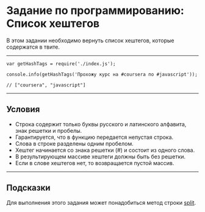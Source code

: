 # Задание по программированию: Список хештегов

В этом задании необходимо вернуть список хештегов, которые содержатся в твите.

---

    var getHashTags = require('./index.js');

    console.info(getHashTags('Прохожу курс на #coursera по #javascript'));

    // ["coursera", "javascript"]
  
---
## Условия
- Строка содержит только буквы русского и латинского алфавита, знак решетки и пробелы.
- Гарантируется, что в функцию передается непустая строка.
- Слова в строке разделены одним пробелом.
- Хештег начинается со знака решетки (#) и состоит из одного слова.
- В результирующем массиве хештеги должны быть без решетки.
- Если в слове хештегов нет, то возвращается пустой массив.
---
## Подсказки
Для выполнения этого задания может понадобиться метод строки [split](https://developer.mozilla.org/ru/docs/Web/JavaScript/Reference/Global_Objects/String/split).